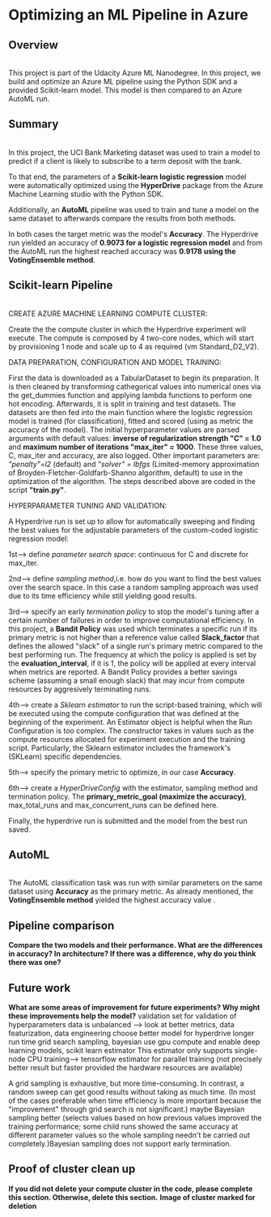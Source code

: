 # Optimizing an ML Pipeline in Azure

## Overview
\
This project is part of the Udacity Azure ML Nanodegree.
In this project, we build and optimize an Azure ML pipeline using the Python SDK and a provided Scikit-learn model.
This model is then compared to an Azure AutoML run.

## Summary
\
In this project, the UCI Bank Marketing dataset was used to train a model to predict if a client is likely to subscribe to a term deposit with the bank.

To that end, the parameters of a **Scikit-learn logistic regression** model were automatically optimized using the **HyperDrive** package from the Azure Machine Learning studio with the Python SDK.

Additionally, an **AutoML** pipeline was used to train and tune a model on the same dataset to afterwards compare the results from both methods.

In both cases the target metric was the model's **Accuracy**. 
The Hyperdrive run yielded an accuracy of **0.9073 for a logistic regression model** and from the AutoML run the highest reached accuracy was **0.9178 using the VotingEnsemble method**.

## Scikit-learn Pipeline
\
CREATE AZURE MACHINE LEARNING COMPUTE CLUSTER:

Create the the compute cluster in which the Hyperdrive experiment will execute.
The compute is composed by 4 two-core nodes, which will start by provisioning 1 node and scale up to 4 as required (vm Standard_D2_V2).

DATA PREPARATION, CONFIGURATION AND MODEL TRAINING:

First the data is downloaded as a TabularDataset to begin its preparation. 
It is then cleaned by transforming cathegorical values into numerical ones via the get_dummies function and applying lambda functions to perform one hot encoding. Afterwards, it is split in training and test datasets. The datasets are then fed into the main function where the logistic regression model is trained (for classification), fitted and scored (using as metric the accuracy of the model). The initial hyperparameter values are parsed arguments with default values: **inverse of regularization strength "C" = 1.0** and **maximum number of iterations "max_iter" = 1000**. These three values, C, max_iter and accuracy, are also logged. Other important parameters are: *"penalty"=l2* (default) and *"solver" = lbfgs* (Limited-memory approximation of Broyden-Fletcher-Goldfarb-Shanno algorithm, default) to use in the optimization of the algorithm.
The steps described above are coded in the script **"train.py"**.

HYPERPARAMETER TUNING AND VALIDATION:

A Hyperdrive run is set up to allow for automatically sweeping and finding the best values for the adjustable parameters of the custom-coded logistic regression model:

1st--> define *parameter search space*: continuous for C and discrete for max_iter.

2nd--> define *sampling method*,i.e. how do you want to find the best values over the search space. In this case a random sampling approach was used due to its time efficiency while still yielding good results.

3rd--> specify an early *termination policy* to stop the model's tuning after a certain number of failures in order to improve computational efficiency. In this project, a **Bandit Policy** was used which terminates a specific run if its primary metric is not higher than a reference value called **Slack_factor** that defines the allowed "slack" of a single run's primary metric compared to the best performing run. The frequency at which the policy is applied is set by the **evaluation_interval**, if it is 1, the policy will be applied at every interval when metrics are reported. A Bandit Policy provides a better savings scheme (assuming a small enough slack) that may incur from compute resources by aggresively terminating runs.

4th--> create a *Sklearn estimator* to run the script-based training, which will be executed using the compute configuration that was defined at the beginning of the experiment. An Estimator object is helpful when the Run Configuration is too complex. The constructor takes in values such as the compute resources allocated for experiment execution and the training script. Particularly, the Sklearn estimator includes the framework's (SKLearn) specific dependencies.

5th--> specify the primary metric to optimize, in our case **Accuracy**.

6th--> create a *HyperDriveConfig* with the estimator, sampling method and termination policy. The **primary_metric_goal (maximize the accuracy)**, max_total_runs and max_concurrent_runs can be defined here.

Finally, the hyperdrive run is submitted and the model from the best run saved.


## AutoML
\
The AutoML classification task was run with similar parameters on the same dataset using **Accuracy** as the primary metric. As already mentioned, the **VotingEnsemble method** yielded the highest accuracy value .

## Pipeline comparison
**Compare the two models and their performance. What are the differences in accuracy? In architecture? If there was a difference, why do you think there was one?**

## Future work
**What are some areas of improvement for future experiments? Why might these improvements help the model?**
validation set for validation of hyperparameters
data is unbalanced --> look at better metrics, data featurization, data engineering
choose better model for hyperdrive
longer run time
grid search sampling, bayesian
use gpu compute and enable deep learning models, scikit learn estimator This estimator only supports single-node CPU training--> tensorflow estimator for parallel training (not precisely better result but faster provided the hardware resources are available)

A grid sampling is exhaustive, but more time-consuming. In contrast, a random sweep can get good results without taking as much time. (In most of the cases preferable when time efficiency is more important because the "improvement" through grid search is not significant.)
maybe Bayesian sampling better (selects values based on how previous values improved the training performance; some child runs showed the same accuracy at different parameter values so the whole sampling needn't be carried out completely.)Bayesian sampling does not support early termination. 

## Proof of cluster clean up
**If you did not delete your compute cluster in the code, please complete this section. Otherwise, delete this section.**
**Image of cluster marked for deletion**
